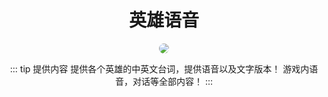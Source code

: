 <style>
    img{
        border-radius:10px;
    }
</style>
<div align=center>  

# 英雄语音  
<img src="/valorant/line.jpg"> 

::: tip 提供内容
提供各个英雄的中英文台词，提供语音以及文字版本！  游戏内语音，对话等全部内容！
:::

</div>